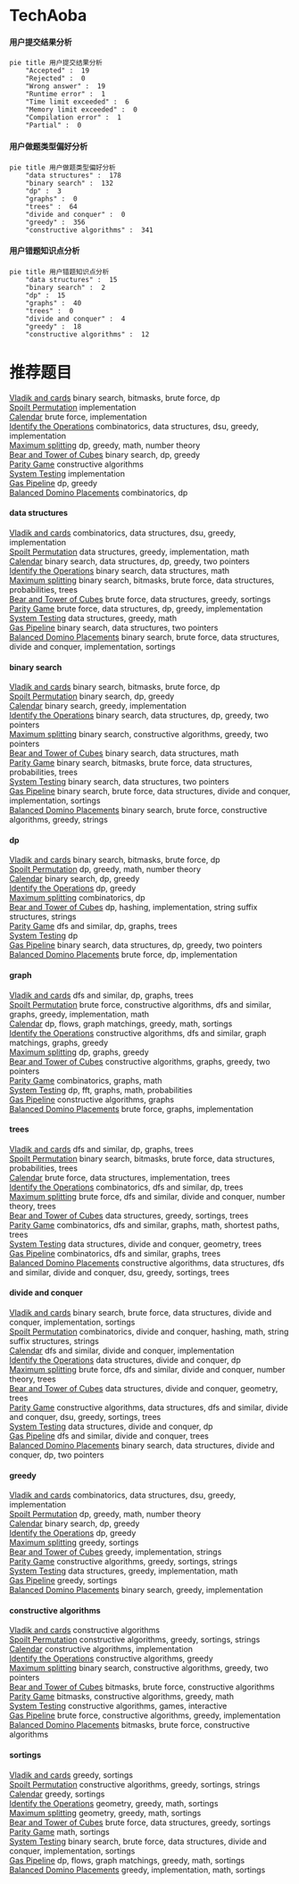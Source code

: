 # TechAoba
<!-- tabs:start -->
#### **用户提交结果分析**

```mermaid
pie title 用户提交结果分析
    "Accepted" :  19
    "Rejected" :  0
    "Wrong answer" :  19
    "Runtime error" :  1
    "Time limit exceeded" :  6
    "Memory limit exceeded" :  0
    "Compilation error" :  1
    "Partial" :  0
```
#### **用户做题类型偏好分析**

```mermaid
pie title 用户做题类型偏好分析
    "data structures" :  178
    "binary search" :  132
    "dp" :  3
    "graphs" :  0
    "trees" :  64
    "divide and conquer" :  0
    "greedy" :  356
    "constructive algorithms" :  341
```
#### **用户错题知识点分析**

```mermaid
pie title 用户错题知识点分析
    "data structures" :  15
    "binary search" :  2
    "dp" :  15
    "graphs" :  40
    "trees" :  0
    "divide and conquer" :  4
    "greedy" :  18
    "constructive algorithms" :  12
```
<!-- tabs:end -->
# 推荐题目
[Vladik and cards](http://codeforces.com/problemset/problem/743/E)		binary search,
                        bitmasks,
                        brute force,
                        dp		  
[Spoilt Permutation](http://codeforces.com/problemset/problem/56/B)		implementation		  
[Calendar](http://codeforces.com/problemset/problem/304/B)		brute force,
                        implementation		  
[Identify the Operations](https://codeforces.com/contest/1443/problem/F)		combinatorics,
                        data structures,
                        dsu,
                        greedy,
                        implementation		  
[Maximum splitting](https://codeforces.com/contest/872/problem/C)		dp,
                        greedy,
                        math,
                        number theory		  
[Bear and Tower of Cubes](http://codeforces.com/problemset/problem/679/B)		binary search,
                        dp,
                        greedy		  
[Parity Game](http://codeforces.com/problemset/problem/297/A)		constructive algorithms		  
[System Testing](http://codeforces.com/problemset/problem/1121/C)		implementation		  
[Gas Pipeline](http://codeforces.com/problemset/problem/1207/C)		dp,
                        greedy		  
[Balanced Domino Placements](http://codeforces.com/problemset/problem/1237/F)		combinatorics,
                        dp		  
<!-- tabs:start -->
#### **data structures**
[Vladik and cards](https://codeforces.com/contest/1443/problem/F)		combinatorics,
                        data structures,
                        dsu,
                        greedy,
                        implementation		  
[Spoilt Permutation](http://codeforces.com/problemset/problem/1294/D)		data structures,
                        greedy,
                        implementation,
                        math		  
[Calendar](http://codeforces.com/problemset/problem/1492/C)		binary search,
                        data structures,
                        dp,
                        greedy,
                        two pointers		  
[Identify the Operations](http://codeforces.com/problemset/problem/1490/G)		binary search,
                        data structures,
                        math		  
[Maximum splitting](http://codeforces.com/problemset/problem/1479/D)		binary search,
                        bitmasks,
                        brute force,
                        data structures,
                        probabilities,
                        trees		  
[Bear and Tower of Cubes](http://codeforces.com/problemset/problem/1497/A)		brute force,
                        data structures,
                        greedy,
                        sortings		  
[Parity Game](http://codeforces.com/problemset/problem/1491/C)		brute force,
                        data structures,
                        dp,
                        greedy,
                        implementation		  
[System Testing](http://codeforces.com/problemset/problem/1492/B)		data structures,
                        greedy,
                        math		  
[Gas Pipeline](http://codeforces.com/problemset/problem/1436/E)		binary search,
                        data structures,
                        two pointers		  
[Balanced Domino Placements](http://codeforces.com/problemset/problem/1461/D)		binary search,
                        brute force,
                        data structures,
                        divide and conquer,
                        implementation,
                        sortings		  
#### **binary search**
[Vladik and cards](http://codeforces.com/problemset/problem/743/E)		binary search,
                        bitmasks,
                        brute force,
                        dp		  
[Spoilt Permutation](http://codeforces.com/problemset/problem/679/B)		binary search,
                        dp,
                        greedy		  
[Calendar](http://codeforces.com/problemset/problem/825/D)		binary search,
                        greedy,
                        implementation		  
[Identify the Operations](http://codeforces.com/problemset/problem/1492/C)		binary search,
                        data structures,
                        dp,
                        greedy,
                        two pointers		  
[Maximum splitting](http://codeforces.com/problemset/problem/1463/D)		binary search,
                        constructive algorithms,
                        greedy,
                        two pointers		  
[Bear and Tower of Cubes](http://codeforces.com/problemset/problem/1490/G)		binary search,
                        data structures,
                        math		  
[Parity Game](http://codeforces.com/problemset/problem/1479/D)		binary search,
                        bitmasks,
                        brute force,
                        data structures,
                        probabilities,
                        trees		  
[System Testing](http://codeforces.com/problemset/problem/1436/E)		binary search,
                        data structures,
                        two pointers		  
[Gas Pipeline](http://codeforces.com/problemset/problem/1461/D)		binary search,
                        brute force,
                        data structures,
                        divide and conquer,
                        implementation,
                        sortings		  
[Balanced Domino Placements](http://codeforces.com/problemset/problem/1493/C)		binary search,
                        brute force,
                        constructive algorithms,
                        greedy,
                        strings		  
#### **dp**
[Vladik and cards](http://codeforces.com/problemset/problem/743/E)		binary search,
                        bitmasks,
                        brute force,
                        dp		  
[Spoilt Permutation](https://codeforces.com/contest/872/problem/C)		dp,
                        greedy,
                        math,
                        number theory		  
[Calendar](http://codeforces.com/problemset/problem/679/B)		binary search,
                        dp,
                        greedy		  
[Identify the Operations](http://codeforces.com/problemset/problem/1207/C)		dp,
                        greedy		  
[Maximum splitting](http://codeforces.com/problemset/problem/1237/F)		combinatorics,
                        dp		  
[Bear and Tower of Cubes](http://codeforces.com/problemset/problem/356/E)		dp,
                        hashing,
                        implementation,
                        string suffix structures,
                        strings		  
[Parity Game](http://codeforces.com/problemset/problem/855/G)		dfs and similar,
                        dp,
                        graphs,
                        trees		  
[System Testing](http://codeforces.com/problemset/problem/1198/D)		dp		  
[Gas Pipeline](http://codeforces.com/problemset/problem/1492/C)		binary search,
                        data structures,
                        dp,
                        greedy,
                        two pointers		  
[Balanced Domino Placements](https://codeforces.com/contest/1457/problem/C)		brute force,
                        dp,
                        implementation		  
#### **graph**
[Vladik and cards](http://codeforces.com/problemset/problem/855/G)		dfs and similar,
                        dp,
                        graphs,
                        trees		  
[Spoilt Permutation](http://codeforces.com/problemset/problem/1487/C)		brute force,
                        constructive algorithms,
                        dfs and similar,
                        graphs,
                        greedy,
                        implementation,
                        math		  
[Calendar](http://codeforces.com/problemset/problem/1437/C)		dp,
                        flows,
                        graph matchings,
                        greedy,
                        math,
                        sortings		  
[Identify the Operations](http://codeforces.com/problemset/problem/1470/D)		constructive algorithms,
                        dfs and similar,
                        graph matchings,
                        graphs,
                        greedy		  
[Maximum splitting](http://codeforces.com/problemset/problem/1476/C)		dp,
                        graphs,
                        greedy		  
[Bear and Tower of Cubes](http://codeforces.com/problemset/problem/1304/D)		constructive algorithms,
                        graphs,
                        greedy,
                        two pointers		  
[Parity Game](http://codeforces.com/problemset/problem/1475/C)		combinatorics,
                        graphs,
                        math		  
[System Testing](http://codeforces.com/problemset/problem/553/E)		dp,
                        fft,
                        graphs,
                        math,
                        probabilities		  
[Gas Pipeline](http://codeforces.com/problemset/problem/1495/C)		constructive algorithms,
                        graphs		  
[Balanced Domino Placements](http://codeforces.com/problemset/problem/1510/K)		brute force,
                        graphs,
                        implementation		  
#### **trees**
[Vladik and cards](http://codeforces.com/problemset/problem/855/G)		dfs and similar,
                        dp,
                        graphs,
                        trees		  
[Spoilt Permutation](http://codeforces.com/problemset/problem/1479/D)		binary search,
                        bitmasks,
                        brute force,
                        data structures,
                        probabilities,
                        trees		  
[Calendar](http://codeforces.com/problemset/problem/1511/C)		brute force,
                        data structures,
                        implementation,
                        trees		  
[Identify the Operations](http://codeforces.com/problemset/problem/1499/F)		combinatorics,
                        dfs and similar,
                        dp,
                        trees		  
[Maximum splitting](http://codeforces.com/problemset/problem/1491/E)		brute force,
                        dfs and similar,
                        divide and conquer,
                        number theory,
                        trees		  
[Bear and Tower of Cubes](http://codeforces.com/problemset/problem/1466/D)		data structures,
                        greedy,
                        sortings,
                        trees		  
[Parity Game](http://codeforces.com/problemset/problem/1495/D)		combinatorics,
                        dfs and similar,
                        graphs,
                        math,
                        shortest paths,
                        trees		  
[System Testing](http://codeforces.com/problemset/problem/1303/G)		data structures,
                        divide and conquer,
                        geometry,
                        trees		  
[Gas Pipeline](http://codeforces.com/problemset/problem/1454/E)		combinatorics,
                        dfs and similar,
                        graphs,
                        trees		  
[Balanced Domino Placements](http://codeforces.com/problemset/problem/1494/D)		constructive algorithms,
                        data structures,
                        dfs and similar,
                        divide and conquer,
                        dsu,
                        greedy,
                        sortings,
                        trees		  
#### **divide and conquer**
[Vladik and cards](http://codeforces.com/problemset/problem/1461/D)		binary search,
                        brute force,
                        data structures,
                        divide and conquer,
                        implementation,
                        sortings		  
[Spoilt Permutation](http://codeforces.com/problemset/problem/1466/G)		combinatorics,
                        divide and conquer,
                        hashing,
                        math,
                        string suffix structures,
                        strings		  
[Calendar](http://codeforces.com/problemset/problem/1490/D)		dfs and similar,
                        divide and conquer,
                        implementation		  
[Identify the Operations](https://codeforces.com/contest/1483/problem/C)		data structures,
                        divide and conquer,
                        dp		  
[Maximum splitting](http://codeforces.com/problemset/problem/1491/E)		brute force,
                        dfs and similar,
                        divide and conquer,
                        number theory,
                        trees		  
[Bear and Tower of Cubes](http://codeforces.com/problemset/problem/1303/G)		data structures,
                        divide and conquer,
                        geometry,
                        trees		  
[Parity Game](http://codeforces.com/problemset/problem/1494/D)		constructive algorithms,
                        data structures,
                        dfs and similar,
                        divide and conquer,
                        dsu,
                        greedy,
                        sortings,
                        trees		  
[System Testing](http://codeforces.com/problemset/problem/1482/E)		data structures,
                        divide and conquer,
                        dp		  
[Gas Pipeline](http://codeforces.com/problemset/problem/566/C)		dfs and similar,
                        divide and conquer,
                        trees		  
[Balanced Domino Placements](http://codeforces.com/problemset/problem/1428/F)		binary search,
                        data structures,
                        divide and conquer,
                        dp,
                        two pointers		  
#### **greedy**
[Vladik and cards](https://codeforces.com/contest/1443/problem/F)		combinatorics,
                        data structures,
                        dsu,
                        greedy,
                        implementation		  
[Spoilt Permutation](https://codeforces.com/contest/872/problem/C)		dp,
                        greedy,
                        math,
                        number theory		  
[Calendar](http://codeforces.com/problemset/problem/679/B)		binary search,
                        dp,
                        greedy		  
[Identify the Operations](http://codeforces.com/problemset/problem/1207/C)		dp,
                        greedy		  
[Maximum splitting](http://codeforces.com/problemset/problem/379/C)		greedy,
                        sortings		  
[Bear and Tower of Cubes](http://codeforces.com/problemset/problem/1051/A)		greedy,
                        implementation,
                        strings		  
[Parity Game](http://codeforces.com/problemset/problem/1348/C)		constructive algorithms,
                        greedy,
                        sortings,
                        strings		  
[System Testing](http://codeforces.com/problemset/problem/1294/D)		data structures,
                        greedy,
                        implementation,
                        math		  
[Gas Pipeline](http://codeforces.com/problemset/problem/785/B)		greedy,
                        sortings		  
[Balanced Domino Placements](http://codeforces.com/problemset/problem/825/D)		binary search,
                        greedy,
                        implementation		  
#### **constructive algorithms**
[Vladik and cards](http://codeforces.com/problemset/problem/297/A)		constructive algorithms		  
[Spoilt Permutation](http://codeforces.com/problemset/problem/1348/C)		constructive algorithms,
                        greedy,
                        sortings,
                        strings		  
[Calendar](http://codeforces.com/problemset/problem/934/B)		constructive algorithms,
                        implementation		  
[Identify the Operations](http://codeforces.com/problemset/problem/1493/A)		constructive algorithms,
                        greedy		  
[Maximum splitting](http://codeforces.com/problemset/problem/1463/D)		binary search,
                        constructive algorithms,
                        greedy,
                        two pointers		  
[Bear and Tower of Cubes](https://codeforces.com/contest/1456/problem/B)		bitmasks,
                        brute force,
                        constructive algorithms		  
[Parity Game](http://codeforces.com/problemset/problem/1492/D)		bitmasks,
                        constructive algorithms,
                        greedy,
                        math		  
[System Testing](https://codeforces.com/contest/1504/problem/D)		constructive algorithms,
                        games,
                        interactive		  
[Gas Pipeline](https://codeforces.com/contest/1483/problem/A)		brute force,
                        constructive algorithms,
                        greedy,
                        implementation		  
[Balanced Domino Placements](https://codeforces.com/contest/1457/problem/D)		bitmasks,
                        brute force,
                        constructive algorithms		  
#### **sortings**
[Vladik and cards](http://codeforces.com/problemset/problem/379/C)		greedy,
                        sortings		  
[Spoilt Permutation](http://codeforces.com/problemset/problem/1348/C)		constructive algorithms,
                        greedy,
                        sortings,
                        strings		  
[Calendar](http://codeforces.com/problemset/problem/785/B)		greedy,
                        sortings		  
[Identify the Operations](https://codeforces.com/contest/1496/problem/C)		geometry,
                        greedy,
                        math,
                        sortings		  
[Maximum splitting](http://codeforces.com/problemset/problem/1495/A)		geometry,
                        greedy,
                        math,
                        sortings		  
[Bear and Tower of Cubes](http://codeforces.com/problemset/problem/1497/A)		brute force,
                        data structures,
                        greedy,
                        sortings		  
[Parity Game](http://codeforces.com/problemset/problem/1427/A)		math,
                        sortings		  
[System Testing](http://codeforces.com/problemset/problem/1461/D)		binary search,
                        brute force,
                        data structures,
                        divide and conquer,
                        implementation,
                        sortings		  
[Gas Pipeline](http://codeforces.com/problemset/problem/1437/C)		dp,
                        flows,
                        graph matchings,
                        greedy,
                        math,
                        sortings		  
[Balanced Domino Placements](http://codeforces.com/problemset/problem/1473/A)		greedy,
                        implementation,
                        math,
                        sortings		  
<!-- tabs:end -->
